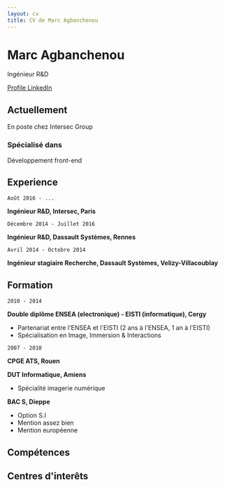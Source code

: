 ```yaml
---
layout: cv
title: CV de Marc Agbanchenou
---
```

# Marc Agbanchenou
Ingénieur R&D

<div id="webaddress">
<a href="https://www.linkedin.com/in/marcagbanchenou/">Profile LinkedIn</a>
</div>


## Actuellement

En poste chez Intersec Group

### Spécialisé dans

Développement front-end

## Experience

`Août 2016 - ...`

__Ingénieur R&D, Intersec, Paris__

`Décembre 2014 - Juillet 2016`

__Ingénieur R&D, Dassault Systèmes, Rennes__

`Avril 2014 - Octobre 2014`

__Ingénieur stagiaire Recherche, Dassault Systèmes, Velizy-Villacoublay__ 

## Formation

`2010 - 2014`

__Double diplôme ENSEA (electronique) - EISTI (informatique), Cergy__

- Partenariat entre l'ENSEA et l'EISTI (2 ans à l'ENSEA, 1 an à l'EISTI)
- Spécialisation en Image, Immersion & Interactions

`2007 - 2010`

__CPGE ATS, Rouen__

__DUT Informatique, Amiens__

- Spécialité imagerie numérique 

__BAC S, Dieppe__

- Option S.I
- Mention assez bien
- Mention européenne

## Compétences

## Centres d'interêts



<!-- ### Footer

Last updated: October 7 -->


